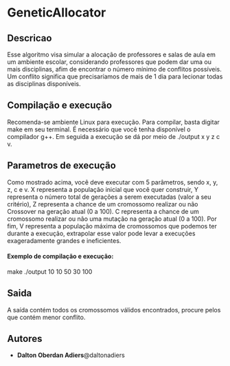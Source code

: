 # GeneticAllocator


## Descricao
Esse algoritmo visa simular a alocação de professores e salas de aula em um ambiente escolar, considerando professores que podem dar uma ou mais disciplinas, afim de encontrar o número mínimo de conflitos possíveis. Um conflito significa que precisaríamos de mais de 1 dia para lecionar todas as disciplinas disponíveis.

## Compilação e execução
Recomenda-se ambiente Linux para execução.
Para compilar, basta digitar make em seu terminal. É necessário que você tenha disponível o compilador g++. Em seguida a execução se dá por meio de ./output x y z c v.

## Parametros de execução 
Como mostrado acima, você deve executar com 5 parâmetros, sendo x, y, z, c e v. X representa a população inicial que você quer construir, Y representa o número total de gerações a serem executadas (valor a seu critério), Z representa a chance de um cromossomo realizar ou não Crossover na geração atual (0 a 100). C representa a chance de um cromossomo realizar ou não uma mutação na geração atual (0 a 100). Por fim, V representa a população máxima de cromossomos que podemos ter durante a execução, extrapolar esse valor pode levar a execuções exageradamente grandes e ineficientes.
#### Exemplo de compilação e execução:
make
./output 10 10 50 30 100

## Saida
A saída contém todos os cromossomos válidos encontrados, procure pelos que contém menor conflito.

## Autores
- **Dalton Oberdan Adiers**@daltonadiers